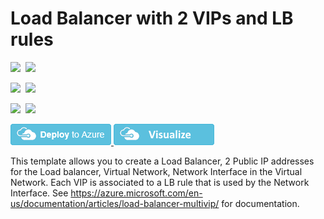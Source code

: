 # Load Balancer with 2 VIPs and LB rules

<IMG SRC="https://azurequickstartsservice.blob.core.windows.net/badges/101-loadbalancer-with-multivip/PublicLastTestDate.svg" />&nbsp;
<IMG SRC="https://azurequickstartsservice.blob.core.windows.net/badges/101-loadbalancer-with-multivip/PublicDeployment.svg" />&nbsp;

<IMG SRC="https://azurequickstartsservice.blob.core.windows.net/badges/101-loadbalancer-with-multivip/FairfaxLastTestDate.svg" />&nbsp;
<IMG SRC="https://azurequickstartsservice.blob.core.windows.net/badges/101-loadbalancer-with-multivip/FairfaxDeployment.svg" />&nbsp;

<IMG SRC="https://azurequickstartsservice.blob.core.windows.net/badges/101-loadbalancer-with-multivip/BestPracticeResult.svg" />&nbsp;
<IMG SRC="https://azurequickstartsservice.blob.core.windows.net/badges/101-loadbalancer-with-multivip/CredScanResult.svg" />&nbsp;

<a href="https://portal.azure.com/#create/Microsoft.Template/uri/https%3A%2F%2Fraw.githubusercontent.com%2FAzure%2Fazure-quickstart-templates%2Fmaster%2F101-loadbalancer-with-nat-rule%2Fazuredeploy.json" target="_blank">
    <img src="https://raw.githubusercontent.com/Azure/azure-quickstart-templates/master/1-CONTRIBUTION-GUIDE/images/deploytoazure.png"/>
</a>
<a href="http://armviz.io/#/?load=https%3A%2F%2Fraw.githubusercontent.com%2FAzure%2Fazure-quickstart-templates%2Fmaster%2F101-loadbalancer-with-nat-rule%2Fazuredeploy.json" target="_blank">
    <img src="https://raw.githubusercontent.com/Azure/azure-quickstart-templates/master/1-CONTRIBUTION-GUIDE/images/visualizebutton.png"/>
</a>

This template allows you to create a Load Balancer, 2 Public IP addresses for the Load balancer, Virtual Network, Network Interface in the Virtual Network. Each VIP is associated to a LB rule that is used by the Network Interface. See https://azure.microsoft.com/en-us/documentation/articles/load-balancer-multivip/ for documentation.


